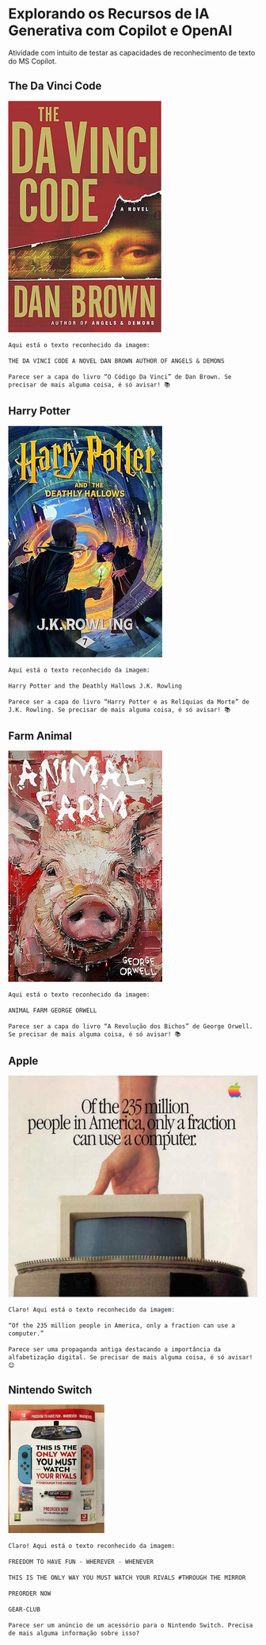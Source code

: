 # Explorando os Recursos de IA Generativa com Copilot e OpenAI

Atividade com intuito de testar as capacidades de reconhecimento de texto do MS Copilot.

## The Da Vinci Code

![Img01](./Inputs/TDVC.jpg)

    Aqui está o texto reconhecido da imagem:

    THE DA VINCI CODE A NOVEL DAN BROWN AUTHOR OF ANGELS & DEMONS

    Parece ser a capa do livro “O Código Da Vinci” de Dan Brown. Se precisar de mais alguma coisa, é só avisar! 📚

## Harry Potter

![Img02](./Inputs/HP.jpg)

    Aqui está o texto reconhecido da imagem:

    Harry Potter and the Deathly Hallows J.K. Rowling

    Parece ser a capa do livro “Harry Potter e as Relíquias da Morte” de J.K. Rowling. Se precisar de mais alguma coisa, é só avisar! 📚

## Farm Animal

![Img03](./Inputs/AF.jpg)

    Aqui está o texto reconhecido da imagem:

    ANIMAL FARM GEORGE ORWELL

    Parece ser a capa do livro “A Revolução dos Bichos” de George Orwell. Se precisar de mais alguma coisa, é só avisar! 📚

## Apple

![Img04](./Inputs/AMTS.jpg)

    Claro! Aqui está o texto reconhecido da imagem:

    “Of the 235 million people in America, only a fraction can use a computer.”

    Parece ser uma propaganda antiga destacando a importância da alfabetização digital. Se precisar de mais alguma coisa, é só avisar! 😊

## Nintendo Switch

![Img05](./Inputs/NS.jpg)

    Claro! Aqui está o texto reconhecido da imagem:

    FREEDOM TO HAVE FUN - WHEREVER - WHENEVER

    THIS IS THE ONLY WAY YOU MUST WATCH YOUR RIVALS #THROUGH THE MIRROR

    PREORDER NOW

    GEAR-CLUB

    Parece ser um anúncio de um acessório para o Nintendo Switch. Precisa de mais alguma informação sobre isso?
